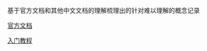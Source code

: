 基于官方文档和其他中文文档的理解梳理出的针对难以理解的概念记录

[官方文档](https://www.tslang.cn/docs/handbook/basic-types.html)

[入门教程](https://ts.xcatliu.com/basics/type-of-object-interfaces.html)

